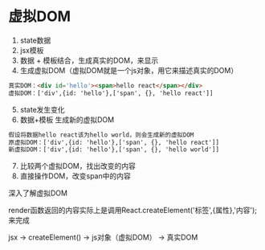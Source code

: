 # 虚拟DOM



1. state数据
2. jsx模板
3. 数据 + 模板结合，生成真实的DOM，来显示
4. 生成虚拟DOM（虚拟DOM就是一个js对象，用它来描述真实的DOM）

```html
真实DOM：<div id='hello'><span>hello react</span></div>
虚拟DOM：['div',{id: 'hello'},['span', {}, 'hello react']]
```

5. state发生变化
6. 数据+模板 生成新的虚拟DOM

```html
假设将数据hello react该为hello world，则会生成新的虚拟DOM
原虚拟DOM：['div',{id: 'hello'},['span', {}, 'hello react']]
新虚拟DOM：['div',{id: 'hello'},['span', {}, 'hello world']]
```

7. 比较两个虚拟DOM，找出改变的内容
8. 直接操作DOM，改变span中的内容



深入了解虚拟DOM

render函数返回的内容实际上是调用React.createElement('标签',{属性},'内容');来完成

jsx -> createElement() -> js对象（虚拟DOM） -> 真实DOM